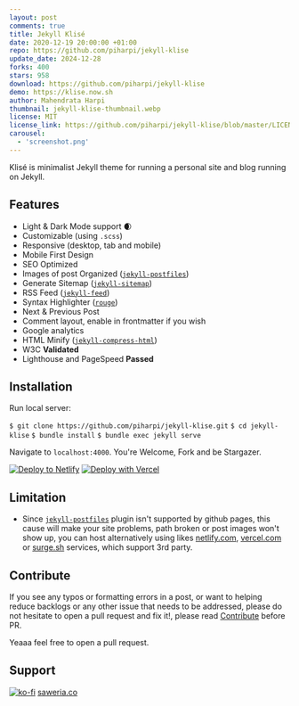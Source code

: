 ```yaml
---
layout: post
comments: true
title: Jekyll Klisé
date: 2020-12-19 20:00:00 +01:00
repo: https://github.com/piharpi/jekyll-klise
update_date: 2024-12-28
forks: 400
stars: 958
download: https://github.com/piharpi/jekyll-klise
demo: https://klise.now.sh
author: Mahendrata Harpi
thumbnail: jekyll-klise-thumbnail.webp
license: MIT
license_link: https://github.com/piharpi/jekyll-klise/blob/master/LICENSE
carousel:
  - 'screenshot.png'
---
```


Klisé is minimalist Jekyll theme for running a personal site and blog running on Jekyll.

## Features

* Light & Dark Mode support :waxing_crescent_moon:
* Customizable (using `.scss`)
* Responsive (desktop, tab and mobile)
* Mobile First Design
* SEO Optimized
* Images of post Organized ([`jekyll-postfiles`](https://github.com/nhoizey/jekyll-postfiles))
* Generate Sitemap ([`jekyll-sitemap`](https://github.com/jekyll/jekyll-sitemap))
* RSS Feed ([`jekyll-feed`](https://github.com/jekyll/jekyll-feed))
* Syntax Highlighter ([`rouge`](https://github.com/rouge-ruby/rouge))
* Next & Previous Post
* Comment layout, enable in frontmatter if you wish
* Google analytics
* HTML Minify ([`jekyll-compress-html`](https://github.com/penibelst/jekyll-compress-html))
* W3C **Validated**
* Lighthouse and PageSpeed **Passed**

## Installation

Run local server:

  `$ git clone https://github.com/piharpi/jekyll-klise.git`
  `$ cd jekyll-klise`
  `$ bundle install`
  `$ bundle exec jekyll serve`

Navigate to `localhost:4000`. You're Welcome, Fork and be Stargazer.

[![Deploy to Netlify](https://www.netlify.com/img/deploy/button.svg)](https://app.netlify.com/start/deploy?repository=https://github.com/piharpi/jekyll-klise) [![Deploy with Vercel](https://vercel.com/button)](https://vercel.com/import/project?template=https://github.com/piharpi/jekyll-klise)

## Limitation

* Since [`jekyll-postfiles`](https://github.com/nhoizey/jekyll-postfiles#compatibility) plugin isn't supported by github pages, this cause will make your site problems, path broken or post images won't show up, you can host alternatively using likes [netlify.com](https://netlify.com), [vercel.com](https://vercel.com) or [surge.sh](https://surge.sh) services, which support 3rd party.

## Contribute

If you see any typos or formatting errors in a post, or want to helping reduce backlogs or any other issue that needs to be addressed, please do not hesitate to open a pull request and fix it!, please read [Contribute](https://github.com/piharpi/jekyll-klise/blob/master/CONTRIBUTING.md) before PR.

Yeaaa feel free to open a pull request.

## Support

[![ko-fi](https://www.ko-fi.com/img/githubbutton_sm.svg)](https://ko-fi.com/W7W7MJ4X) [saweria.co](https://saweria.co/piharpi)
